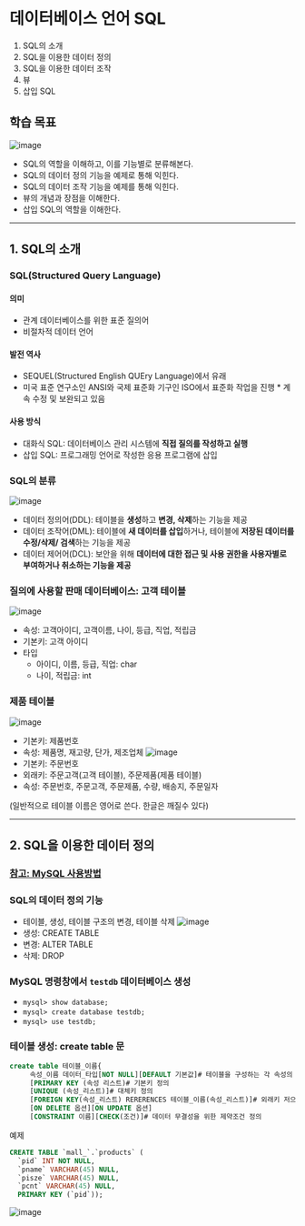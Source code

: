 # 데이터베이스 언어 SQL
1. SQL의 소개
2. SQL을 이용한 데이터 정의
3. SQL을 이용한 데이터 조작
4. 뷰
5. 삽입 SQL

## 학습 목표
![image](https://github.com/qlkdkd/Database/assets/71871927/4282d38b-880c-4764-b4c5-47fc12c64eab)
* SQL의 역할을 이해하고, 이를 기능별로 분류해본다.
* SQL의 데이터 정의 기능을 예제로 통해 익힌다.
* SQL의 데이터 조작 기능을 예제를 통해 익힌다.
* 뷰의 개념과 장점을 이해한다.
* 삽입 SQL의 역할을 이해한다.

---

## 1. SQL의 소개
### SQL(Structured Query Language)
#### 의미
* 관계 데이터베이스를 위한 표준 질의어
* 비절차적 데이터 언어
#### 발전 역사
* SEQUEL(Structured English QUEry Language)에서 유래
* 미국 표준 연구소인 ANSI와 국제 표준화 기구인 ISO에서 표준화 작업을 진행
      * 계속 수정 및 보완되고 있음
#### 사용 방식
* 대화식 SQL: 데이터베이스 관리 시스템에 **직접 질의를 작성하고 실행**
* 삽입 SQL: 프로그래밍 언어로 작성한 응용 프로그램에 삽입

### SQL의 분류
![image](https://github.com/qlkdkd/Database/assets/71871927/b9e650fa-42f4-4f4d-80de-5e8c6c7d3320)
* 데이터 정의어(DDL): 테이블을 **생성**하고 **변경, 삭제**하는 기능을 제공
* 데이터 조작어(DML): 테이블에 **새 데이터를 삽입**하거나, 테이블에 **저장된 데이터를 수정/삭제/ 검색**하는 기능을 제공
* 데이터 제어어(DCL): 보안을 위해 **데이터에 대한 접근 및 사용 권한을 사용자별로 부여하거나 취소하는 기능을 제공**
### 질의에 사용할 판매 데이터베이스: 고객 테이블
![image](https://github.com/qlkdkd/Database/assets/71871927/b896de45-e11e-4ce5-b708-79e5347f3679)
* 속성: 고객아이디, 고객이름, 나이, 등급, 직업, 적립금
* 기본키: 고객 아이디
* 타입
    * 아이디, 이름, 등급, 직업: char
    * 나이, 적립금: int
### 제품 테이블
![image](https://github.com/qlkdkd/Database/assets/71871927/bbab2149-2316-498e-905f-70a3dcb55c92)
* 기본키: 제품번호
* 속성: 제품명, 재고량, 단가, 제조업체
![image](https://github.com/qlkdkd/Database/assets/71871927/d647fb60-f6b7-4c0f-89ba-eba71509fcc5)
* 기본키: 주문번호
* 외래키: 주문고객(고객 테이블), 주문제품(제품 테이블)
* 속성: 주문번호, 주문고객, 주문제품, 수량, 배송지, 주문일자

(일반적으로 테이블 이름은 영어로 쓴다. 한글은 깨질수 있다)

---

## 2. SQL을 이용한 데이터 정의
### [참고: MySQL 사용방법]()
### SQL의 데이터 정의 기능
* 테이블, 생성, 테이블 구조의 변경, 테이블 삭제
![image](https://github.com/qlkdkd/Database/assets/71871927/5abd703b-875d-4aca-914f-126ad0fb3835)
* 생성: CREATE TABLE
* 변경: ALTER TABLE
* 삭제: DROP

### MySQL 명령창에서 `testdb` 데이터베이스 생성
* `mysql> show database;`
* `mysql> create database testdb;`
* `mysql> use testdb;`

### 테이블 생성: create table 문
```sql
create table 테이블_이름{
     속성_이름 데이터_타입[NOT NULL][DEFAULT 기본값]# 테이블을 구성하는 각 속성의 이름, 데이터 타입, 기본 제약 사항 정의
     [PRIMARY KEY (속성 리스트)# 기본키 정의
     [UNIQUE (속성_리스트)]# 대체키 정의
     [FOREIGN KEY(속성_리스트) RERERENCES 테이블_이름(속성_리스트)]# 외래키 저으이
     [ON DELETE 옵션][ON UPDATE 옵션]
     [CONSTRAINT 이름][CHECK(조건)]# 데이터 무결성을 위한 제약조건 정의
```

예제
```sql
CREATE TABLE `mall_`.`products` (
  `pid` INT NOT NULL,
  `pname` VARCHAR(45) NULL,
  `pisze` VARCHAR(45) NULL,
  `pcnt` VARCHAR(45) NULL,
  PRIMARY KEY (`pid`));
```
![image](https://github.com/qlkdkd/Database/assets/71871927/d9c2fa83-c07c-478c-906f-058711e8c3e0)
